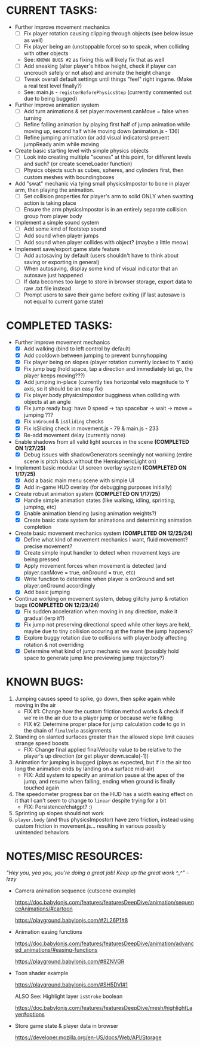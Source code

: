 CURRENT TASKS:
===

- Further improve movement mechanics
  - [ ]  Fix player rotation causing clipping through objects (see below issue as well)
  - [ ]  Fix player being an (unstoppable force) so to speak, when colliding with other objects
    - See: `KNOWN BUGS #2` as fixing this will likely fix that as well
  - [ ]  Add sneaking (alter player's hitbox height, check if player can uncrouch safely or not also) and animate the height change
  - [ ]  Tweak overall default settings until things "feel" right ingame. (Make a real test level finally?)
    - See: main.js - `registerBeforePhysicsStep` (currently commented out due to being bugged)
- Further improve animation system
  - [ ]  Add turn animations & set player.movement.canMove = false when turning
  - [ ]  Refine falling animation by playing first half of jump animation while moving up, second half while moving down (animation.js - 136)
  - [ ]  Refine jumping animation (or add visual indicators) prevent jumpReady anim while moving
- Create basic starting level with simple physics objects
  - [ ]  Look into creating multiple "scenes" at this point, for different levels and such? (or create sceneLoader function)
  - [ ]  Physics objects such as cubes, spheres, and cylinders first, then custom meshes with boundingboxes
- Add "swat" mechanic via tying small physicsImpostor to bone in player arm, then playing the animation.
  - [ ]  Set collision properties for player's arm to solid ONLY when swatting action is taking place
  - [ ]  Ensure the arm physicsImpostor is in an entirely separate collision group from player body
- Implement a simple sound system
  - [ ] Add some kind of footstep sound
  - [ ] Add sound when player jumps
  - [ ] Add sound when player collides with object? (maybe a little meow)
- Implement save/export game state feature
  - [ ] Add autosaving by default (users shouldn't have to think about saving or exporting in general)
  - [ ] When autosaving, display some kind of visual indicator that an autosave just happened
  - [ ] If data becomes too large to store in browser storage, export data to raw .txt file instead
  - [ ] Prompt users to save their game before exiting (if last autosave is not equal to current game state)

COMPLETED TASKS:
===

- Further improve movement mechanics
  - [x]  Add walking (bind to left control by default)
  - [x]  Add cooldown between jumping to prevent bunnyhopping
  - [x]  Fix player being on slopes (player rotation currently locked to Y axis)
  - [x]  Fix jump bug (hold space, tap a direction and immediately let go, the player keeps moving???)
  - [x]  Add jumping in-place (currently ties horizontal velo magnitude to Y axis, so it should be an easy fix)
  - [x]  Fix player.body physicsImpostor bugginess when colliding with objects at an angle
  - [x]  Fix jump ready bug: have 0 speed -> tap spacebar -> wait -> move = jumping ???
  - [x]  Fix `onGround` & `isSliding` checks
  - [x]  Fix isSliding check in movement.js - 79 & main.js - 233
  - [x]  Re-add movement delay (currently none)
- Enable shadows from all valid light sources in the scene **(COMPLETED ON 1/27/25)**
  - [x]  Debug issues with shadowGenerators seemingly not working (entire scene is pitch black without the HemisphericLight on)
- Implement basic modular UI screen overlay system **(COMPLETED ON 1/17/25)**
  - [x]  Add a basic main menu scene with simple UI
  - [x]  Add in-game HUD overlay (for debugging purposes initially)
- Create robust animation system **(COMPLETED ON 1/17/25)**
  - [x] Handle simple animation states (like walking, idling, sprinting, jumping, etc)
  - [x] Enable animation blending (using animation weights?)
  - [x] Create basic state system for animations and determining animation completion
- Create basic movement mechanics system **(COMPLETED ON 12/25/24)**
  - [x] Define what kind of movement mechanics I want, fluid movement? precise movement?
  - [x] Create simple input handler to detect when movement keys are being pressed
  - [x] Apply movement forces when movement is detected (and player.canMove = true, onGround = true, etc)
  - [x] Write function to determine when player is onGround and set player.onGround accordingly
  - [x] Add basic jumping
- Continue working on movement system, debug glitchy jump & rotation bugs **(COMPLETED ON 12/23/24)**
  - [x] Fix sudden acceleration when moving in any direction, make it gradual (lerp it?)
  - [x] Fix jump not preserving directional speed while other keys are held, maybe due to tiny collision occuring at the frame the jump happens?
  - [x] Explore buggy rotation due to collisions with player.body affecting rotation & not overriding
  - [x] Determine what kind of jump mechanic we want (possibly hold space to generate jump line previewing jump trajectory?)

KNOWN BUGS:
===

1. Jumping causes speed to spike, go down, then spike again while moving in the air
   - FIX #1: Change how the custom friction method works & check if we're in the air due to a player jump or because we're falling
   - FIX #2: Determine proper place for jump calculation code to go in the chain of `finalVelo` assignments
2. Standing on slanted surfaces greater than the allowed slope limit causes strange speed boosts
   - FIX: Change final applied finalVelocity value to be relative to the player's up direction (or get player down.scale(-1))
3. Animation for jumping is bugged (plays as expected, but if in the air too long the animation ends by landing on a surface mid-air)
   - FIX: Add system to specify an animation pause at the apex of the jump, and resume when falling, ending when ground is finally touched again
4. The speedometer progress bar on the HUD has a width easing effect on it that I can't seem to change to `linear` despite trying for a bit
   - FIX: Persistence/chatgpt? :)
5. Sprinting up slopes should not work
6. `player.body` (and thus physicsImpostor) have zero friction, instead using custom friction in movement.js... resulting in various possibly unintended behaviors

NOTES/MISC RESOURCES:
===

*"Hey you, yea you, you're doing a great job! Keep up the great work ^_^" - Izzy*

- Camera animation sequence (cutscene example)

  https://doc.babylonjs.com/features/featuresDeepDive/animation/sequenceAnimations/#cartoon

  https://playground.babylonjs.com/#2L26P1#8

- Animation easing functions

  https://doc.babylonjs.com/features/featuresDeepDive/animation/advanced_animations/#easing-functions

  https://playground.babylonjs.com/#8ZNVGR

- Toon shader example

  https://playground.babylonjs.com/#SH5DVI#1

  ALSO See: Highlight layer `isStroke` boolean

  https://doc.babylonjs.com/features/featuresDeepDive/mesh/highlightLayer#options

- Store game state & player data in browser

  https://developer.mozilla.org/en-US/docs/Web/API/Storage